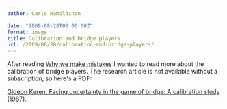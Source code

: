 ```yaml
---
author: Carlo Hamalainen

date: "2009-08-28T00:00:00Z"
format: image
title: Calibration and bridge players
url: /2009/08/28/calibration-and-bridge-players/
---
```

After reading [Why we make mistakes](http://www.amazon.com/Why-We-Make-Mistakes-Without/dp/0767928059) I wanted to read more about the calibration of bridge players. The research article is not available without a subscription, so here's a PDF: 

[Gideon Keren: Facing uncertainty in the game of bridge: A calibration study (1987)](/stuff/Keren%20-%20Facing%20uncertainty%20in%20the%20game%20of%20bridge:%20a%20calibration%20study%20%281987%29.pdf).
